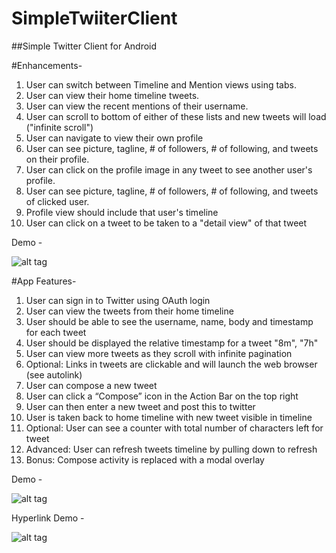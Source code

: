 SimpleTwiiterClient
===================



##Simple Twitter Client for Android

#Enhancements-
1. User can switch between Timeline and Mention views using tabs.
 1. User can view their home timeline tweets.
 2. User can view the recent mentions of their username.
 3. User can scroll to bottom of either of these lists and new tweets will load ("infinite scroll")
2. User can navigate to view their own profile
 1. User can see picture, tagline, # of followers, # of following, and tweets on their profile.
3. User can click on the profile image in any tweet to see another user's profile.
 1. User can see picture, tagline, # of followers, # of following, and tweets of clicked user.
 2. Profile view should include that user's timeline
4. User can click on a tweet to be taken to a "detail view" of that tweet

Demo -

![alt tag](intermediateTwitter.gif)


#App Features- 


1. User can sign in to Twitter using OAuth login
2. User can view the tweets from their home timeline
3. User should be able to see the username, name, body and timestamp for each tweet
4. User should be displayed the relative timestamp for a tweet "8m", "7h"
5. User can view more tweets as they scroll with infinite pagination
6. Optional: Links in tweets are clickable and will launch the web browser (see autolink)
7. User can compose a new tweet
8. User can click a “Compose” icon in the Action Bar on the top right
9. User can then enter a new tweet and post this to twitter
10. User is taken back to home timeline with new tweet visible in timeline
11. Optional: User can see a counter with total number of characters left for tweet
12. Advanced: User can refresh tweets timeline by pulling down to refresh 
13. Bonus: Compose activity is replaced with a modal overlay

Demo -

![alt tag](simpleTwitter.gif)


Hyperlink Demo -

![alt tag](simpleTwitterHyperlink.gif)


